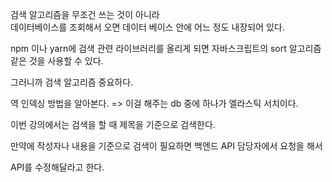 검색 알고리즘을 무조건 쓰는 것이 아니라   
데이터베이스를 조회해서 오면 데이터 베이스 안에 어느 정도 내장되어 있다.

npm 이나 yarn에 검색 관련 라이브러리를 올리게 되면
자바스크립트의 sort 알고리즘 같은 것을 사용할 수 있다.

그러니까 검색 알고리즘 중요하다.

역 인덱싱 방법을 알아본다. => 이걸 해주는 db 중에 하나가 엘라스틱 서치이다.

이번 강의에서는 검색을 할 때 제목을 기준으로 검색한다.

만약에 작성자나 내용을 기준으로 검색이 필요하면 백엔드 API 담당자에서 요청을 해서

API를 수정해달라고 한다.

